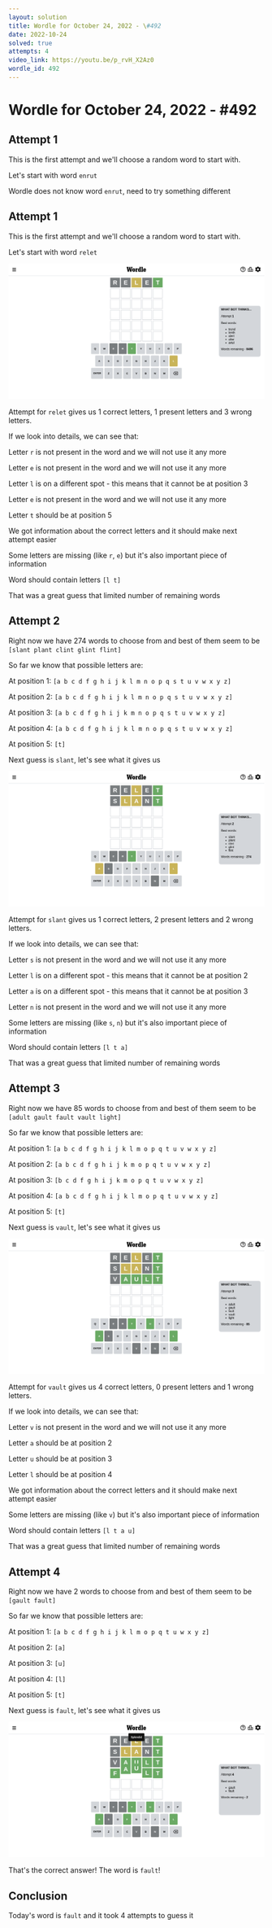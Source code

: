 ```yaml
---
layout: solution
title: Wordle for October 24, 2022 - \#492
date: 2022-10-24
solved: true
attempts: 4
video_link: https://youtu.be/p_rvH_X2Az0
wordle_id: 492
---
```


# Wordle for October 24, 2022 - \#492

## Attempt 1

This is the first attempt and we'll choose a random word to start with.

Let's start with word `enrut`

Wordle does not know word `enrut`, need to try something different

## Attempt 1

This is the first attempt and we'll choose a random word to start with.

Let's start with word `relet`

![Attempt 1](2022-10-24/attempt-1.png)

Attempt for `relet` gives us 1 correct letters, 1 present letters and 3 wrong letters.

If we look into details, we can see that:

Letter `r` is not present in the word and we will not use it any more

Letter `e` is not present in the word and we will not use it any more

Letter `l` is on a different spot - this means that it cannot be at position 3

Letter `e` is not present in the word and we will not use it any more

Letter `t` should be at position 5

We got information about the correct letters and it should make next attempt easier

Some letters are missing (like `r`, `e`) but it's also important piece of information

Word should contain letters `[l t]`

That was a great guess that limited number of remaining words



## Attempt 2

Right now we have 274 words to choose from and best of them seem to be `[slant plant clint glint flint]`

So far we know that possible letters are:

At position 1: `[a b c d f g h i j k l m n o p q s t u v w x y z]`

At position 2: `[a b c d f g h i j k l m n o p q s t u v w x y z]`

At position 3: `[a b c d f g h i j k m n o p q s t u v w x y z]`

At position 4: `[a b c d f g h i j k l m n o p q s t u v w x y z]`

At position 5: `[t]`

Next guess is `slant`, let's see what it gives us

![Attempt 2](2022-10-24/attempt-2.png)

Attempt for `slant` gives us 1 correct letters, 2 present letters and 2 wrong letters.

If we look into details, we can see that:

Letter `s` is not present in the word and we will not use it any more

Letter `l` is on a different spot - this means that it cannot be at position 2

Letter `a` is on a different spot - this means that it cannot be at position 3

Letter `n` is not present in the word and we will not use it any more

Some letters are missing (like `s`, `n`) but it's also important piece of information

Word should contain letters `[l t a]`

That was a great guess that limited number of remaining words



## Attempt 3

Right now we have 85 words to choose from and best of them seem to be `[adult gault fault vault light]`

So far we know that possible letters are:

At position 1: `[a b c d f g h i j k l m o p q t u v w x y z]`

At position 2: `[a b c d f g h i j k m o p q t u v w x y z]`

At position 3: `[b c d f g h i j k m o p q t u v w x y z]`

At position 4: `[a b c d f g h i j k l m o p q t u v w x y z]`

At position 5: `[t]`

Next guess is `vault`, let's see what it gives us

![Attempt 3](2022-10-24/attempt-3.png)

Attempt for `vault` gives us 4 correct letters, 0 present letters and 1 wrong letters.

If we look into details, we can see that:

Letter `v` is not present in the word and we will not use it any more

Letter `a` should be at position 2

Letter `u` should be at position 3

Letter `l` should be at position 4

We got information about the correct letters and it should make next attempt easier

Some letters are missing (like `v`) but it's also important piece of information

Word should contain letters `[l t a u]`

That was a great guess that limited number of remaining words



## Attempt 4

Right now we have 2 words to choose from and best of them seem to be `[gault fault]`

So far we know that possible letters are:

At position 1: `[a b c d f g h i j k l m o p q t u w x y z]`

At position 2: `[a]`

At position 3: `[u]`

At position 4: `[l]`

At position 5: `[t]`

Next guess is `fault`, let's see what it gives us

![Attempt 4](2022-10-24/attempt-4.png)

That's the correct answer! The word is `fault`!

## Conclusion

Today's word is `fault` and it took 4 attempts to guess it

